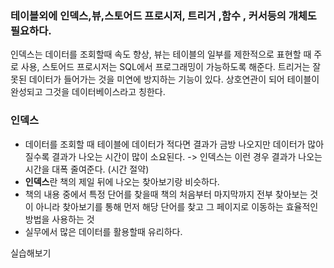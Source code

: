 ### 테이블외에 인덱스,뷰,스토어드 프로시저, 트리거 ,함수 , 커서등의 개체도 필요하다.

인덱스는 데이터를 조회할때 속도 향상, 뷰는 테이블의 일부를 제한적으로 표현할 때 주로 사용, 스토어드 프로시저는 SQL에서 프로그래밍이 가능하도록 해준다.  트리거는 잘못된 데이터가 들어가는 것을 미연에 방지하는 기능이 있다. 상호연관이 되어 테이블이 완성되고 그것을 데이터베이스라고 칭한다.





### 인덱스
- 데이터를 조회할 때 테이블에 데이터가 적다면 결과가 금방 나오지만 데이터가 많아질수록 결과가 나오는 시간이 많이 소요된다.
	 -> 인덱스는 이런 경우 결과가 나오는 시간을 대폭 줄여준다. (시간 절약)
- **인덱스**란 책의 제일 뒤에 나오는 찾아보기랑 비슷하다.
- 책의 내용 중에서 특정 단어를 찾을때 책의 처음부터 마지막까지 전부 찾아보는 것이 아니라 찾아보기를 통해 먼저 해당 단어를 찾고 그 페이지로 이동하는 효율적인 방법을 사용하는 것
- 실무에서 많은 데이터를 활용할때 유리하다.

실습해보기


